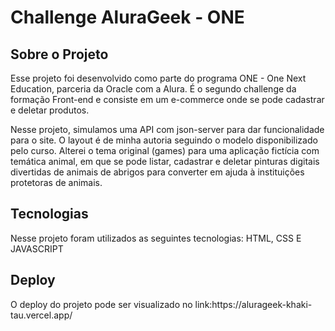 <h1>Challenge AluraGeek - ONE</h1>
<h2>Sobre o Projeto</h2>

<p>Esse projeto foi desenvolvido como parte do programa ONE - One Next Education, parceria da Oracle com a Alura. É o segundo challenge da formação Front-end e consiste em um e-commerce onde se pode cadastrar e deletar produtos.

Nesse projeto, simulamos uma API com json-server para dar funcionalidade para o site. O layout é de minha autoria seguindo o modelo disponibilizado pelo curso. Alterei o tema original (games) para uma aplicação fictícia com temática animal, em que se pode listar, cadastrar e deletar pinturas digitais divertidas de animais de abrigos para converter em ajuda à instituições protetoras de animais.</p>

<h2>Tecnologias</h2>
<p>Nesse projeto foram utilizados as seguintes tecnologias: HTML, CSS E JAVASCRIPT</p>

<h2>Deploy</h2>
<p>O deploy do projeto pode ser visualizado no link:https://alurageek-khaki-tau.vercel.app/</p>
